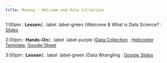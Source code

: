 ```yaml
---
title: Monday - Welcome and Data Collection
---
```


1:00pm
: **Lesson**{: .label .label-green }Welcome & What is Data Science?
  : [Slides](#)

2:00pm
: **Hands-On**{: .label .label-purple }[Data Collection](#)
  : [Helicopter Template](https://ncssm.github.io/dssi23/assets/pdf/paperhelicopter_worksheet.pdf), [Google Sheet](https://docs.google.com/spreadsheets/d/1Jgs3JthDt8q9HCrjdkqiheojGXUH7SecYOO8NffUPLU/edit?usp=sharing)

3:00pm
: **Lesson**{: .label .label-green }Data Wrangling
  : [Google Slides](#)
